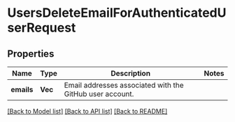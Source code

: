 # UsersDeleteEmailForAuthenticatedUserRequest

## Properties

Name | Type | Description | Notes
------------ | ------------- | ------------- | -------------
**emails** | **Vec<String>** | Email addresses associated with the GitHub user account. | 

[[Back to Model list]](../README.md#documentation-for-models) [[Back to API list]](../README.md#documentation-for-api-endpoints) [[Back to README]](../README.md)


